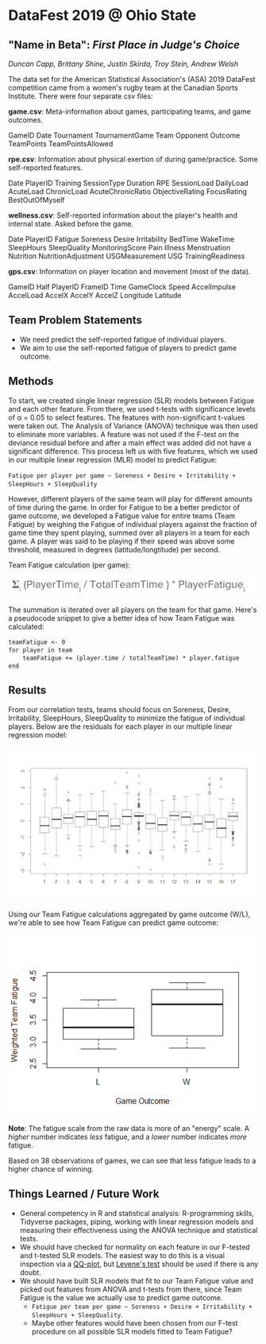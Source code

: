 # DataFest 2019 @ Ohio State
## "Name in Beta": *First Place in Judge's Choice*
*Duncan Capp, Brittany Shine, Justin Skirda, Troy Stein, Andrew Welsh*

The data set for the American Statistical Association's (ASA) 2019 DataFest competition came from a women's rugby team at the Canadian Sports Institute. There were four separate csv files:

**game.csv**: Meta-information about games, participating teams, and game outcomes.

GameID	Date	Tournament	TournamentGame	Team	Opponent	Outcome	TeamPoints	TeamPointsAllowed


**rpe.csv**: Information about physical exertion of during game/practice. Some self-reported features. 

Date	PlayerID	Training	SessionType	Duration	RPE	SessionLoad	DailyLoad	AcuteLoad	ChronicLoad	AcuteChronicRatio	ObjectiveRating	FocusRating	BestOutOfMyself


**wellness.csv**: Self-reported information about the player's health and internal state. Asked before the game.

Date	PlayerID	Fatigue	Soreness	Desire	Irritability	BedTime	WakeTime	SleepHours	SleepQuality	MonitoringScore	Pain	Illness	Menstruation	Nutrition	NutritionAdjustment	USGMeasurement	USG	TrainingReadiness


**gps.csv**: Information on player location and movement (most of the data). 

GameID  Half	PlayerID	FrameID	Time	GameClock	Speed	AccelImpulse	AccelLoad	AccelX	AccelY	AccelZ	Longitude	Latitude


## Team Problem Statements
- We need predict the self-reported fatigue of individual players.
- We aim to use the self-reported fatigue of players to predict game outcome.

## Methods 
To start, we created single linear regression (SLR) models between Fatigue and each other feature. From there, we used t-tests with significance levels of α = 0.05 to select features. The features with non-significant t-values were taken out. The Analysis of Variance (ANOVA) technique was then used to eliminate more variables. A feature was not used if the F-test on the deviance residual before and after a main effect was added did not have a significant difference. This process left us with five features, which we used in our multiple linear regression (MLR) model to predict Fatigue:

`Fatigue per player per game ~ Soreness + Desire + Irritability + SleepHours + SleepQuality`

However, different players of the same team will play for different amounts of time during the game. In order for Fatigue to be a better predictor of game outcome, we developed a Fatigue value for entire teams (Team Fatigue) by weighing the Fatigue of individual players against the fraction of game time they spent playing, summed over all players in a team for each game. A player was said to be playing if their speed was above some threshold, measured in degrees (latitude/longtitude) per second. 

Team Fatigue calculation (per game):

![[weighted team fatigue]](https://github.com/andrew-welsh626/df2019/raw/master/presentation/weighted-team-fatigue.png "Weighted Team Fatigue")

The summation is iterated over all players on the team for that game. Here's a pseudocode snippet to give a better idea of how Team Fatigue was calculated:

```
teamFatigue <- 0
for player in team
    teamFatigue += (player.time / totalTeamTime) * player.fatigue
end
```

## Results
From our correlation tests, teams should focus on Soreness, Desire, Irritability, SleepHours, SleepQuality to minimize the fatigue of individual players. Below are the residuals for each player in our multiple linear regression model:

![[residuals plot]](https://github.com/andrew-welsh626/df2019/raw/master/presentation/fatigue-residuals.png "Fatigue Residuals")

Using our Team Fatigue calculations aggregated by game outcome (W/L), we're able to see how Team Fatigue can predict game outcome:

![[residuals plot]](https://github.com/andrew-welsh626/df2019/raw/master/presentation/box-plot-weighted-team-fatigue-game-outcome.png "Weighted Team Fatigue aggregated by Game")

**Note**: The fatigue scale from the raw data is more of an "energy" scale. A *higher* number indicates *less* fatigue, and a *lower* number indicates *more* fatigue.

Based on 38 observations of games, we can see that less fatigue leads to a higher chance of winning.

## Things Learned / Future Work
- General competency in R and statistical analysis: R-programming skills, Tidyverse packages, piping, working with linear regression models and measuring their effectiveness using the ANOVA technique and statistical tests. 
- We should have checked for normality on each feature in our F-tested and t-tested SLR models. The easiest way to do this is a visual inspection via a [QQ-plot](http://www.sthda.com/english/wiki/qq-plots-quantile-quantile-plots-r-base-graphs), but [Levene's test](https://en.wikipedia.org/wiki/Levene%27s_test) should be used if there is any doubt.
- We should have built SLR models that fit to our Team Fatigue value and picked out features from ANOVA and t-tests from there, since Team Fatigue is the value we actually use to predict game outcome.
  - `Fatigue per team per game ~ Soreness + Desire + Irritability + SleepHours + SleepQuality`.
  - Maybe other features would have been chosen from our F-test procedure on all possible SLR models fitted to Team Fatigue?
  
